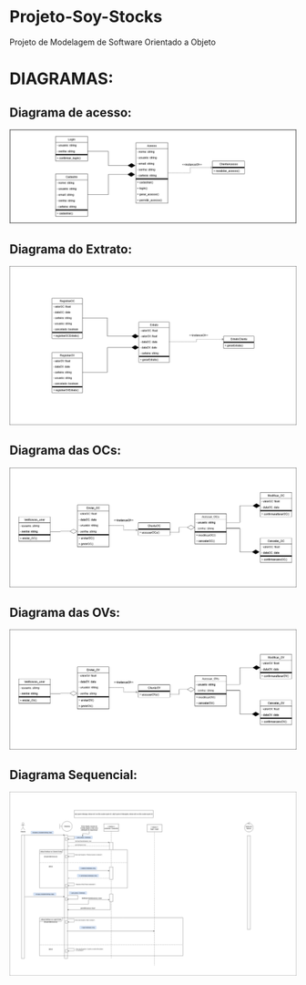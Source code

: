 # Projeto-Soy-Stocks
Projeto de Modelagem de Software Orientado a Objeto
# DIAGRAMAS:

## Diagrama de acesso:
![image](diagrama_acesso3.png)

## Diagrama do Extrato:
![image](diagrama_extrato.png)

## Diagrama das OCs:
![image](diagrama_OC.png)

## Diagrama das OVs:
![image](diagrama_OV.png)

## Diagrama Sequencial:
![image](Sequencia_(6).png)
